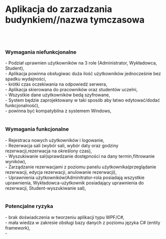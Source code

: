 <h1>Aplikacja do zarzadzania budynkiem//nazwa tymczasowa</h1> 
<br></br>

  <h3>Wymagania niefunkcjonalne</h3>
- Podział uprawnien użytkowników na 3 role (Administrator, Wykładowca, Student),<br>
- Aplikacja powinna obsługiwac duża ilość użytkowników jednocześnie bez spadku wydajności,<br>
- krótki czas oczekiwania na odpowiedź serwera,<br>
- Aplikacja skierowana do pracowników oraz studentów uczelni,<br>
- Wszystkie dane użytkowników bedą szyfrowane,<br>
- System będzie zaprojektowany w taki sposób aby łatwo edytować/dodać funkcjonalność),<br>
- powinna być kompatybilna z systemem Windows,
<br></br>
<h3>Wymagania funkcjonalne</h3>
- Rejestraca nowych użytkowników i logowanie,<br>
- Rezerwacja sali (wybór sali, wybór daty oraz godziny rezerwacji,rezerwacja na określony czas),<br>
- Wyszukiwanie sal(sprawdzanie dostępności na dany termin,filtrowanie wyników),<br>
- Zarządzanie rezerwacjami z poziomu panelu użytkownika(przeglądanie rezerwacji, edycja rezerwacji, anulowanie rezerwacji),<Br>
- Uprawnienia użytkowników(Adminitrator-rola posiadają wszystkie uprawnienia, Wykładowca-użytkownik posiadający uprawnienia do rezerwacji, Student-wyszukiwanie sal),
 <br></br>
  <h3>Potencjalne ryzyka</h3>
- brak doświadczenia w tworzeniu aplikacji typu WPF/C#,<br>
- mała wiedza w zakresie obsługi bazy danych z poziomu języka C# (entity framework),<br>
- 
  
  
